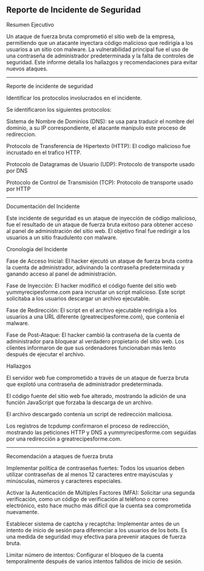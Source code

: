## Reporte de Incidente de Seguridad

Resumen Ejecutivo

Un ataque de fuerza bruta comprometió el sitio web de la empresa, permitiendo que un atacante inyectara código malicioso que redirigía a los usuarios a un sitio con malware. La vulnerabilidad principal fue el uso de una contraseña de administrador predeterminada y la falta de controles de seguridad. Este informe detalla los hallazgos y recomendaciones para evitar nuevos ataques.

----------------------------------------------------------------------------------------------------------------------------------------------------------------------------------

Reporte de incidente de seguridad

Identificar los protocolos involucrados en el incidente.

Se identificaron los siguientes protocolos: 

Sistema de Nombre de Dominios (DNS): se usa para traducir el nombre del dominio, a su IP correspondiente, el atacante manipulo este proceso de redireccion.

Protocolo de Transferencia de Hipertexto (HTTP): El codigo malicioso fue incrustado en el trafico HTTP.

Protocolo de Datagramas de Usuario (UDP): Protocolo de transporte usado por DNS

Protocolo de Control de Transmisión (TCP): Protocolo de transporte usado por HTTP

----------------------------------------------------------------------------------------------------------------------------------------------------------------------------------

Documentación del Incidente 

Este incidente de seguridad es un ataque de inyección de código malicioso, fue el resultado de un ataque de fuerza bruta exitoso para obtener acceso al panel de administración del sitio web. El objetivo final fue redirigir a los usuarios a un sitio fraudulento con malware.

Cronología del Incidente

Fase de Acceso Inicial: El hacker ejecutó un ataque de fuerza bruta contra la cuenta de administrador, adivinando la contraseña predeterminada y ganando acceso al panel de administración.

Fase de Inyección: El hacker modificó el código fuente del sitio web yummyrecipesforme.com para incrustar un script malicioso. Este script solicitaba a los usuarios descargar un archivo ejecutable.

Fase de Redirección: El script en el archivo ejecutable redirigía a los usuarios a una URL diferente (greatrecipesforme.com), que contenía el malware.

Fase de Post-Ataque: El hacker cambió la contraseña de la cuenta de administrador para bloquear al verdadero propietario del sitio web. Los clientes informaron de que sus ordenadores funcionaban más lento después de ejecutar el archivo.

Hallazgos

El servidor web fue comprometido a través de un ataque de fuerza bruta que explotó una contraseña de administrador predeterminada.

El código fuente del sitio web fue alterado, mostrando la adición de una función JavaScript que forzaba la descarga de un archivo.

El archivo descargado contenía un script de redirección maliciosa.

Los registros de tcpdump confirmaron el proceso de redirección, mostrando las peticiones HTTP y DNS a yummyrecipesforme.com seguidas por una redirección a greatrecipesforme.com.

---------------------------------------------------------------------------------------------------------------------------------------------------------------------------------

Recomendación a ataques de fuerza bruta

Implementar política de contraseñas fuertes: Todos los usuarios deben utilizar contraseñas de al menos 12 caracteres entre mayúsculas y minúsculas, números y caracteres especiales.

Activar la Autenticación de Múltiples Factores (MFA): Solicitar una segunda verificación, como un código de verificación al teléfono o correo electrónico, esto hace mucho más difícil que la cuenta sea comprometida nuevamente.

Establecer sistema de captcha y recaptcha: Implementar antes de un intento de inicio de sesión para diferenciar a los usuarios de los bots. Es una medida de seguridad muy efectiva para prevenir ataques de fuerza bruta.

Limitar número de intentos: Configurar el bloqueo de la cuenta temporalmente después de varios intentos fallidos de inicio de sesión.
